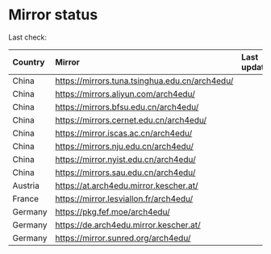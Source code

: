 <script src="./time.js"></script>
# Mirror status
Last check: <script type="text/javascript">localize(1707369489.2106624);</script>

|Country|Mirror|Last update|
|:------|:-----|:----------|
|China|https://mirrors.tuna.tsinghua.edu.cn/arch4edu/|<script type="text/javascript">localize(1707330536);</script>|
|China|https://mirrors.aliyun.com/arch4edu/|<script type="text/javascript">localize(1707330536);</script>|
|China|https://mirrors.bfsu.edu.cn/arch4edu/|<script type="text/javascript">localize(1707330536);</script>|
|China|https://mirrors.cernet.edu.cn/arch4edu/|<script type="text/javascript">localize(1707330536);</script>|
|China|https://mirror.iscas.ac.cn/arch4edu/|<script type="text/javascript">localize(1707330536);</script>|
|China|https://mirrors.nju.edu.cn/arch4edu/|<script type="text/javascript">localize(1707330536);</script>|
|China|https://mirror.nyist.edu.cn/arch4edu/|<script type="text/javascript">localize(1707330536);</script>|
|China|https://mirrors.sau.edu.cn/arch4edu/|<script type="text/javascript">localize(1707330536);</script>|
|Austria|https://at.arch4edu.mirror.kescher.at/|<script type="text/javascript">localize(1707330536);</script>|
|France|https://mirror.lesviallon.fr/arch4edu/|<script type="text/javascript">localize(1707330536);</script>|
|Germany|https://pkg.fef.moe/arch4edu/|<script type="text/javascript">localize(1707330536);</script>|
|Germany|https://de.arch4edu.mirror.kescher.at/|<script type="text/javascript">localize(1707330536);</script>|
|Germany|https://mirror.sunred.org/arch4edu/|<script type="text/javascript">localize(1707330536);</script>|

<script src="./tablefilter/tablefilter.js"></script>
<script src="./table.js"></script>